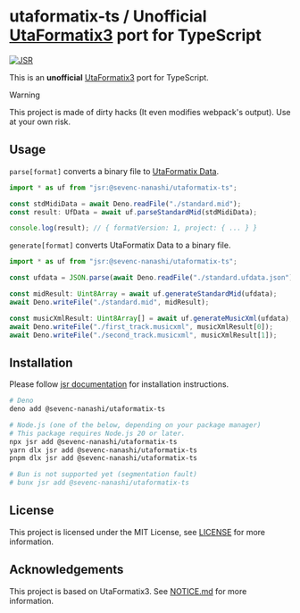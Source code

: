 # utaformatix-ts / Unofficial [UtaFormatix3](https://github.com/sdercolin/utaformatix3) port for TypeScript

[![JSR](https://jsr.io/badges/@sevenc-nanashi/utaformatix-ts)](https://jsr.io/@sevenc-nanashi/utaformatix-ts)

This is an **unofficial** [UtaFormatix3](https://github.com/sdercolin/utaformatix3) port for TypeScript.

> [!WARNING]
> This project is made of dirty hacks (It even modifies webpack's output). Use at your own risk.

## Usage

`parse[format]` converts a binary file to [UtaFormatix Data](https://github.com/sdercolin/utaformatix-data).

```typescript
import * as uf from "jsr:@sevenc-nanashi/utaformatix-ts";

const stdMidiData = await Deno.readFile("./standard.mid");
const result: UfData = await uf.parseStandardMid(stdMidiData);

console.log(result); // { formatVersion: 1, project: { ... } }
```

`generate[format]` converts UtaFormatix Data to a binary file.

```typescript
import * as uf from "jsr:@sevenc-nanashi/utaformatix-ts";

const ufdata = JSON.parse(await Deno.readFile("./standard.ufdata.json"));

const midResult: Uint8Array = await uf.generateStandardMid(ufdata);
await Deno.writeFile("./standard.mid", midResult);

const musicXmlResult: Uint8Array[] = await uf.generateMusicXml(ufdata);
await Deno.writeFile("./first_track.musicxml", musicXmlResult[0]);
await Deno.writeFile("./second_track.musicxml", musicXmlResult[1]);
```

## Installation

Please follow [jsr documentation](https://jsr.io/docs/using-packages) for
installation instructions.

```bash
# Deno
deno add @sevenc-nanashi/utaformatix-ts

# Node.js (one of the below, depending on your package manager)
# This package requires Node.js 20 or later.
npx jsr add @sevenc-nanashi/utaformatix-ts
yarn dlx jsr add @sevenc-nanashi/utaformatix-ts
pnpm dlx jsr add @sevenc-nanashi/utaformatix-ts

# Bun is not supported yet (segmentation fault)
# bunx jsr add @sevenc-nanashi/utaformatix-ts
```

## License

This project is licensed under the MIT License, see [LICENSE](https://github.com/sevenc-nanashi/utaformatix-ts/blob/main/LICENSE) for more
information.

## Acknowledgements

This project is based on UtaFormatix3. See [NOTICE.md](https://github.com/sevenc-nanashi/utaformatix-ts/blob/main/NOTICE.md) for more information.
